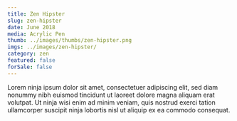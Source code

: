 ```yaml
---
title: Zen Hipster
slug: zen-hipster
date: June 2018
media: Acrylic Pen
thumb: ../images/thumbs/zen-hipster.png
imgs: ../images/zen-hipster/
category: zen
featured: false
forSale: false
---
```


Lorem ninja ipsum dolor sit amet, consectetuer adipiscing elit, sed diam nonummy nibh euismod tincidunt ut laoreet dolore magna aliquam erat volutpat. Ut ninja wisi enim ad minim veniam, quis nostrud exerci tation ullamcorper suscipit ninja lobortis nisl ut aliquip ex ea commodo consequat.
